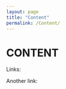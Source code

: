 ```yaml
---
layout: page
title: "Content"
permalink: /Content/
---
```

<main>
  <body>
    <h1>CONTENT</h1>
    <p>Links:</p>
    <p>Another link:</p>
  </body>
</main>
